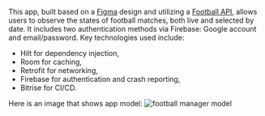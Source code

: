 This app, built based on a [Figma](https://www.figma.com/design/WEBknqupIVtnD5IkOE3kEM/Live-Score-App---UI-Kit-(Community)-(Copy)?node-id=1-2&t=HOQcrYFIeAOLTkv3-0) design and utilizing a [Football API](https://dashboard.api-football.com/login/expirate), allows users to observe the states of football matches, both live and selected by date. 
It includes two authentication methods via Firebase: Google account and email/password. 
Key technologies used include:
- Hilt for dependency injection,
- Room for caching,
- Retrofit for networking,
- Firebase for authentication and crash reporting,
- Bitrise for CI/CD.

Here is an image that shows app model:
![football manager model](https://github.com/user-attachments/assets/24204b38-cd7c-4282-b257-12d2f2b175b0)
